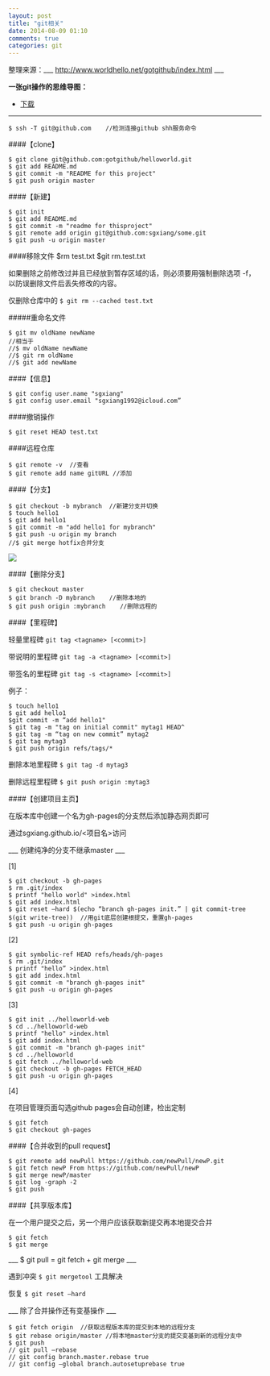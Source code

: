 ```yaml
---
layout: post
title: "git相关"
date: 2014-08-09 01:10
comments: true
categories: git
---
```

整理来源：___ http://www.worldhello.net/gotgithub/index.html ___

__一张git操作的思维导图：__ 

* [下载](http://sgxiang.github.io/images/git.png)

_______


	$ ssh -T git@github.com    //检测连接github shh服务命令



####【clone】


	$ git clone git@github.com:gotgithub/helloworld.git
	$ git add README.md
	$ git commit -m "README for this project"
	$ git push origin master


####【新建】


	$ git init
	$ git add README.md
	$ git commit -m "readme for thisproject"
	$ git remote add origin git@github.com:sgxiang/some.git
	$ git push -u origin master


<!--more-->

####移除文件
    $rm test.txt
    $git rm.test.txt

如果删除之前修改过并且已经放到暂存区域的话，则必须要用强制删除选项 -f，以防误删除文件后丢失修改的内容。

仅删除仓库中的 `$ git rm --cached test.txt`

#####重命名文件
    
    $ git mv oldName newName
    //相当于
    //$ mv oldName newName
    //$ git rm oldName
    //$ git add newName

####【信息】


	$ git config user.name "sgxiang"
	$ git config user.email "sgxiang1992@icloud.com”

####撤销操作

	$ git reset HEAD test.txt
	
####远程仓库

	$ git remote -v  //查看
	$ git remote add name gitURL //添加


####【分支】


	$ git checkout -b mybranch  //新建分支并切换
	$ touch hello1
	$ git add hello1
	$ git commit -m "add hello1 for mybranch"
	$ git push -u origin my branch
	//$ git merge hotfix合并分支
	
![](http://git.oschina.net/progit/figures/18333fig0309-tn.png)

####【删除分支】


	$ git checkout master
	$ git branch -D mybranch    //删除本地的
	$ git push origin :mybranch    //删除远程的


####【里程碑】


轻量里程碑 `git tag <tagname> [<commit>]`

带说明的里程碑 `git tag -a <tagname> [<commit>]`

带签名的里程碑 `git tag -s <tagname> [<commit>]`

例子：

	$ touch hello1
	$ git add hello1
	$git commit -m “add hello1"
	$ git tag -m "tag on initial commit" mytag1 HEAD^
	$ git tag -m “tag on new commit” mytag2
	$ git tag mytag3
	$ git push origin refs/tags/*


删除本地里程碑  `$ git tag -d mytag3`

删除远程里程碑  `$ git push origin :mytag3`






####【创建项目主页】


在版本库中创建一个名为gh-pages的分支然后添加静态网页即可

通过sgxiang.github.io/<项目名>访问


___ 创建纯净的分支不继承master ___

[1]

	$ git checkout -b gh-pages
	$ rm .git/index
	$ printf "hello world" >index.html
	$ git add index.html
	$ git reset —hard $(echo “branch gh-pages init.” | git commit-tree $(git write-tree))  //用git底层创建根提交，重置gh-pages
	$ git push -u origin gh-pages
	
[2]

	$ git symbolic-ref HEAD refs/heads/gh-pages
	$ rm .git/index
	$ printf "hello” >index.html
	$ git add index.html
	$ git commit -m "branch gh-pages init"
	$ git push -u origin gh-pages
	
[3]

	$ git init ../helloworld-web
	$ cd ../helloworld-web
	$ printf "hello" >index.html
	$ git add index.html
	$ git commit -m "branch gh-pages init"
	$ cd ../helloworld
	$ git fetch ../helloworld-web
	$ git checkout -b gh-pages FETCH_HEAD
	$ git push -u origin gh-pages
	
[4]

在项目管理页面勾选github pages会自动创建，检出定制

	$ git fetch
	$ git checkout gh-pages


 
####【合并收到的pull request】


	$ git remote add newPull https://github.com/newPull/newP.git
	$ git fetch newP From https://github.com/newPull/newP
	$ git merge newP/master
	$ git log -graph -2
	$ git push


####【共享版本库】

在一个用户提交之后，另一个用户应该获取新提交再本地提交合并

	$ git fetch 
	$ git merge
	
___ $ git pull = git fetch + git merge ___


遇到冲突  `$ git mergetool` 工具解决

恢复  `$ git reset —hard`


___ 除了合并操作还有变基操作 ___

	$ git fetch origin  //获取远程版本库的提交到本地的远程分支
	$ git rebase origin/master //将本地master分支的提交变基到新的远程分支中
	$ git push 
	// git pull —rebase
	// git config branch.master.rebase true
	// git config —global branch.autosetuprebase true




